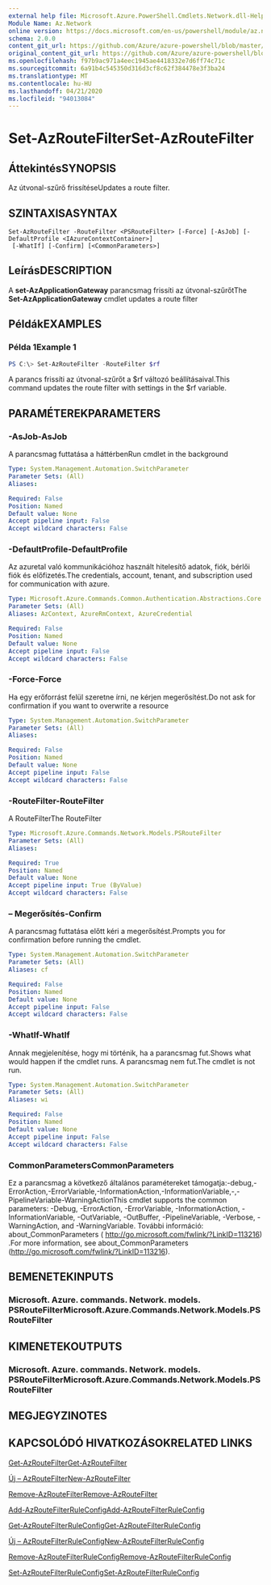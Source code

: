 ```yaml
---
external help file: Microsoft.Azure.PowerShell.Cmdlets.Network.dll-Help.xml
Module Name: Az.Network
online version: https://docs.microsoft.com/en-us/powershell/module/az.network/set-azroutefilter
schema: 2.0.0
content_git_url: https://github.com/Azure/azure-powershell/blob/master/src/Network/Network/help/Set-AzRouteFilter.md
original_content_git_url: https://github.com/Azure/azure-powershell/blob/master/src/Network/Network/help/Set-AzRouteFilter.md
ms.openlocfilehash: f97b9ac971a4eec1945ae4418332e7d6ff74c71c
ms.sourcegitcommit: 6a91b4c545350d316d3cf8c62f384478e3f3ba24
ms.translationtype: MT
ms.contentlocale: hu-HU
ms.lasthandoff: 04/21/2020
ms.locfileid: "94013084"
---
```

# <span data-ttu-id="c5bf4-101">Set-AzRouteFilter</span><span class="sxs-lookup"><span data-stu-id="c5bf4-101">Set-AzRouteFilter</span></span>

## <span data-ttu-id="c5bf4-102">Áttekintés</span><span class="sxs-lookup"><span data-stu-id="c5bf4-102">SYNOPSIS</span></span>
<span data-ttu-id="c5bf4-103">Az útvonal-szűrő frissítése</span><span class="sxs-lookup"><span data-stu-id="c5bf4-103">Updates a route filter.</span></span>

## <span data-ttu-id="c5bf4-104">SZINTAXISA</span><span class="sxs-lookup"><span data-stu-id="c5bf4-104">SYNTAX</span></span>

```
Set-AzRouteFilter -RouteFilter <PSRouteFilter> [-Force] [-AsJob] [-DefaultProfile <IAzureContextContainer>]
 [-WhatIf] [-Confirm] [<CommonParameters>]
```

## <span data-ttu-id="c5bf4-105">Leírás</span><span class="sxs-lookup"><span data-stu-id="c5bf4-105">DESCRIPTION</span></span>
<span data-ttu-id="c5bf4-106">A **set-AzApplicationGateway** parancsmag frissíti az útvonal-szűrőt</span><span class="sxs-lookup"><span data-stu-id="c5bf4-106">The **Set-AzApplicationGateway** cmdlet updates a route filter</span></span>

## <span data-ttu-id="c5bf4-107">Példák</span><span class="sxs-lookup"><span data-stu-id="c5bf4-107">EXAMPLES</span></span>

### <span data-ttu-id="c5bf4-108">Példa 1</span><span class="sxs-lookup"><span data-stu-id="c5bf4-108">Example 1</span></span>
```powershell
PS C:\> Set-AzRouteFilter -RouteFilter $rf
```

<span data-ttu-id="c5bf4-109">A parancs frissíti az útvonal-szűrőt a $rf változó beállításaival.</span><span class="sxs-lookup"><span data-stu-id="c5bf4-109">This command updates the route filter with settings in the $rf variable.</span></span>

## <span data-ttu-id="c5bf4-110">PARAMÉTEREK</span><span class="sxs-lookup"><span data-stu-id="c5bf4-110">PARAMETERS</span></span>

### <span data-ttu-id="c5bf4-111">-AsJob</span><span class="sxs-lookup"><span data-stu-id="c5bf4-111">-AsJob</span></span>
<span data-ttu-id="c5bf4-112">A parancsmag futtatása a háttérben</span><span class="sxs-lookup"><span data-stu-id="c5bf4-112">Run cmdlet in the background</span></span>

```yaml
Type: System.Management.Automation.SwitchParameter
Parameter Sets: (All)
Aliases:

Required: False
Position: Named
Default value: None
Accept pipeline input: False
Accept wildcard characters: False
```

### <span data-ttu-id="c5bf4-113">-DefaultProfile</span><span class="sxs-lookup"><span data-stu-id="c5bf4-113">-DefaultProfile</span></span>
<span data-ttu-id="c5bf4-114">Az azuretal való kommunikációhoz használt hitelesítő adatok, fiók, bérlői fiók és előfizetés.</span><span class="sxs-lookup"><span data-stu-id="c5bf4-114">The credentials, account, tenant, and subscription used for communication with azure.</span></span>

```yaml
Type: Microsoft.Azure.Commands.Common.Authentication.Abstractions.Core.IAzureContextContainer
Parameter Sets: (All)
Aliases: AzContext, AzureRmContext, AzureCredential

Required: False
Position: Named
Default value: None
Accept pipeline input: False
Accept wildcard characters: False
```

### <span data-ttu-id="c5bf4-115">-Force</span><span class="sxs-lookup"><span data-stu-id="c5bf4-115">-Force</span></span>
<span data-ttu-id="c5bf4-116">Ha egy erőforrást felül szeretne írni, ne kérjen megerősítést.</span><span class="sxs-lookup"><span data-stu-id="c5bf4-116">Do not ask for confirmation if you want to overwrite a resource</span></span>

```yaml
Type: System.Management.Automation.SwitchParameter
Parameter Sets: (All)
Aliases:

Required: False
Position: Named
Default value: None
Accept pipeline input: False
Accept wildcard characters: False
```

### <span data-ttu-id="c5bf4-117">-RouteFilter</span><span class="sxs-lookup"><span data-stu-id="c5bf4-117">-RouteFilter</span></span>
<span data-ttu-id="c5bf4-118">A RouteFilter</span><span class="sxs-lookup"><span data-stu-id="c5bf4-118">The RouteFilter</span></span>

```yaml
Type: Microsoft.Azure.Commands.Network.Models.PSRouteFilter
Parameter Sets: (All)
Aliases:

Required: True
Position: Named
Default value: None
Accept pipeline input: True (ByValue)
Accept wildcard characters: False
```

### <span data-ttu-id="c5bf4-119">– Megerősítés</span><span class="sxs-lookup"><span data-stu-id="c5bf4-119">-Confirm</span></span>
<span data-ttu-id="c5bf4-120">A parancsmag futtatása előtt kéri a megerősítést.</span><span class="sxs-lookup"><span data-stu-id="c5bf4-120">Prompts you for confirmation before running the cmdlet.</span></span>

```yaml
Type: System.Management.Automation.SwitchParameter
Parameter Sets: (All)
Aliases: cf

Required: False
Position: Named
Default value: None
Accept pipeline input: False
Accept wildcard characters: False
```

### <span data-ttu-id="c5bf4-121">-WhatIf</span><span class="sxs-lookup"><span data-stu-id="c5bf4-121">-WhatIf</span></span>
<span data-ttu-id="c5bf4-122">Annak megjelenítése, hogy mi történik, ha a parancsmag fut.</span><span class="sxs-lookup"><span data-stu-id="c5bf4-122">Shows what would happen if the cmdlet runs.</span></span> <span data-ttu-id="c5bf4-123">A parancsmag nem fut.</span><span class="sxs-lookup"><span data-stu-id="c5bf4-123">The cmdlet is not run.</span></span>

```yaml
Type: System.Management.Automation.SwitchParameter
Parameter Sets: (All)
Aliases: wi

Required: False
Position: Named
Default value: None
Accept pipeline input: False
Accept wildcard characters: False
```

### <span data-ttu-id="c5bf4-124">CommonParameters</span><span class="sxs-lookup"><span data-stu-id="c5bf4-124">CommonParameters</span></span>
<span data-ttu-id="c5bf4-125">Ez a parancsmag a következő általános paramétereket támogatja:-debug,-ErrorAction,-ErrorVariable,-InformationAction,-InformationVariable,-,-PipelineVariable-WarningAction</span><span class="sxs-lookup"><span data-stu-id="c5bf4-125">This cmdlet supports the common parameters: -Debug, -ErrorAction, -ErrorVariable, -InformationAction, -InformationVariable, -OutVariable, -OutBuffer, -PipelineVariable, -Verbose, -WarningAction, and -WarningVariable.</span></span> <span data-ttu-id="c5bf4-126">További információ: about_CommonParameters ( http://go.microsoft.com/fwlink/?LinkID=113216) .</span><span class="sxs-lookup"><span data-stu-id="c5bf4-126">For more information, see about_CommonParameters (http://go.microsoft.com/fwlink/?LinkID=113216).</span></span>

## <span data-ttu-id="c5bf4-127">BEMENETEK</span><span class="sxs-lookup"><span data-stu-id="c5bf4-127">INPUTS</span></span>

### <span data-ttu-id="c5bf4-128">Microsoft. Azure. commands. Network. models. PSRouteFilter</span><span class="sxs-lookup"><span data-stu-id="c5bf4-128">Microsoft.Azure.Commands.Network.Models.PSRouteFilter</span></span>

## <span data-ttu-id="c5bf4-129">KIMENETEK</span><span class="sxs-lookup"><span data-stu-id="c5bf4-129">OUTPUTS</span></span>

### <span data-ttu-id="c5bf4-130">Microsoft. Azure. commands. Network. models. PSRouteFilter</span><span class="sxs-lookup"><span data-stu-id="c5bf4-130">Microsoft.Azure.Commands.Network.Models.PSRouteFilter</span></span>

## <span data-ttu-id="c5bf4-131">MEGJEGYZI</span><span class="sxs-lookup"><span data-stu-id="c5bf4-131">NOTES</span></span>

## <span data-ttu-id="c5bf4-132">KAPCSOLÓDÓ HIVATKOZÁSOK</span><span class="sxs-lookup"><span data-stu-id="c5bf4-132">RELATED LINKS</span></span>

[<span data-ttu-id="c5bf4-133">Get-AzRouteFilter</span><span class="sxs-lookup"><span data-stu-id="c5bf4-133">Get-AzRouteFilter</span></span>](./Get-AzRouteFilter.md)

[<span data-ttu-id="c5bf4-134">Új – AzRouteFilter</span><span class="sxs-lookup"><span data-stu-id="c5bf4-134">New-AzRouteFilter</span></span>](./New-AzRouteFilter.md)

[<span data-ttu-id="c5bf4-135">Remove-AzRouteFilter</span><span class="sxs-lookup"><span data-stu-id="c5bf4-135">Remove-AzRouteFilter</span></span>](./Remove-AzRouteFilter.md)

[<span data-ttu-id="c5bf4-136">Add-AzRouteFilterRuleConfig</span><span class="sxs-lookup"><span data-stu-id="c5bf4-136">Add-AzRouteFilterRuleConfig</span></span>](./Add-AzRouteFilterRuleConfig.md)

[<span data-ttu-id="c5bf4-137">Get-AzRouteFilterRuleConfig</span><span class="sxs-lookup"><span data-stu-id="c5bf4-137">Get-AzRouteFilterRuleConfig</span></span>](./Get-AzRouteFilterRuleConfig.md)

[<span data-ttu-id="c5bf4-138">Új – AzRouteFilterRuleConfig</span><span class="sxs-lookup"><span data-stu-id="c5bf4-138">New-AzRouteFilterRuleConfig</span></span>](./New-AzRouteFilterRuleConfig.md)

[<span data-ttu-id="c5bf4-139">Remove-AzRouteFilterRuleConfig</span><span class="sxs-lookup"><span data-stu-id="c5bf4-139">Remove-AzRouteFilterRuleConfig</span></span>](./Remove-AzRouteFilterRuleConfig.md)

[<span data-ttu-id="c5bf4-140">Set-AzRouteFilterRuleConfig</span><span class="sxs-lookup"><span data-stu-id="c5bf4-140">Set-AzRouteFilterRuleConfig</span></span>](./Set-AzRouteFilterRuleConfig.md)
